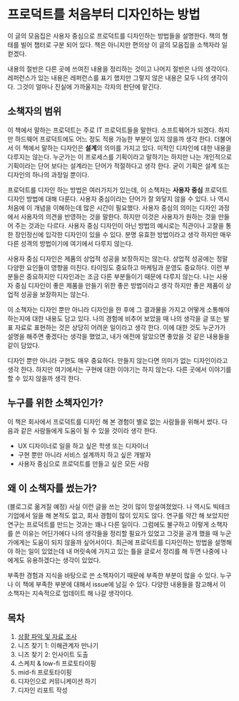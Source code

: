 # 프로덕트를 처음부터 디자인하는 방법

이 글의 모음집은 사용자 중심으로 프로덕트를 디자인하는 방법들을 설명한다. 책의 형태를 빌어 챕터로 구분 되어 있다.
책은 아니지만 편의상 이 글의 모음집을 소책자라 일컫겠다.

내용의 절반은 다른 곳에 쓰여진 내용을 정리하는 것이고 나머지 절반은 나의 생각이다.
레퍼런스가 있는 내용은 레퍼런스를 표기 했지만 그렇지 않은 내용은 모두 나의 생각이다. 그것이 얼마나 진실에 가까울지는 각자의 판단에 맡긴다.

## 소책자의 범위

이 책에서 말하는 프로덕트는 주로 IT 프로덕트들을 말한다. 소프트웨어가 되겠다. 하지만 하드웨어 프로덕트에도 어느 정도 적용 가능한 부분이 있지 않을까 생각 한다. 더불어서 이 책에서 말하는 디자인은 **설계**의 의미를 가지고 있다. 미적인 디자인에 대한 내용을 다루지는 않는다. 누군가는 이 프로세스를 기획이라고 말하기는 하지만 나는 개인적으로 기획이라는 단어 보다는 설계라는 단어가 적절하다고 생각 한다. 굳이 기획은 설계 또는 디자인의 하나의 과정일 뿐이다.

프로덕트를 디자인 하는 방법은 여러가지가 있는데, 이 소책자는 **사용자 중심** 프로덕트 디자인 방법에 대해 다룬다. 사용자 중심이라는 단어가 잘 와닿지 않을 수 있다. 나 역시 처음에 이 개념을 이해하는데 많은 시간이 필요했다. 사용자 중심의 의미는 디자인 과정에서 사용자의 의견을 반영하는 것을 말한다. 하지만 이것은 사용자가 원하는 것을 만들어 주는 것과는 다르다. 사용자 중심 디자인이 아닌 방법의 예시로는 직관이나 고찰을 통한 장인정신에 입각한 디자인이 있을 수 있다. 분명 유효한 방법이라고 생각 하지만 매우 다른 성격의 방법이기에 여기에서 다루지 않는다.

사용자 중심 디자인은 제품의 상업적 성공을 보장하지는 않는다. 상업적 성공에는 정말 다양한 요인들이 영향을 미친다. 타이밍도 중요하고 마케팅과 운영도 중요하다. 이런 부분들은 중요하지만 디자인과는 조금 다른 부분들이기 때문에 다루지 않는다. 나는 사용자 중심 디자인이 좋은 제품을 만들기 위한 좋은 방법이라고 생각 하지만 좋은 제품이 상업적 성공을 보장하지는 않는다.

이 소책자는 디자인 뿐만 아니라 디자인을 한 후에 그 결과물을 가지고 어떻게 소통해야 하는지에 대한 내용도 담고 있다. 나의 경험에 비추어 보았을 때 나의 생각을 글 또는 발표 자료로 표현하는 것은 상당히 어려운 일이라고 생각 한다. 이에 대한 것도 누군가가 설명을 해주면 좋겠다는 생각을 했었고, 내가 에전에 알았으면 좋았을 것 같은 내용들을 같이 담았다.

디자인 뿐만 아니라 구현도 매우 중요하다. 만들지 않는다면 의미가 없는 디자인이라고 생각 한다. 하지만 여기에서는 구현에 대한 이야기는 하지 않는다. 다른 곳에서 이야기를 할 수 있지 않을까 생각 한다.

## 누구를 위한 소책자인가?

이 책은 회사에서 프로덕트를 디자인 해 본 경험이 별로 없는 사람들을 위해서 썼다.
다음과 같은 사람들에게 도움이 될 수 있을 것이라 생각 한다.

- UX 디자이너로 일을 하고 싶은 학생 또는 디자이너
- 구현 뿐만 아니라 서비스 설계까지 하고 싶은 개발자
- 사용자 중심으로 프로덕트를 만들고 싶은 모든 사람

## 왜 이 소책자를 썼는가?

(블로그로 옮겨질 예정)
사실 이런 글을 쓰는 것이 많이 망설여졌었다.
나 역시도 빅테크 기업에서 일을 해 본적도 없고, 회사 경험이 많이 있지도 않다. 연구를 약간 해 보았지만 연구는 프로덕트를 만드는 것과는 꽤나 다른 일이다.
그럼에도 불구하고 이렇게 소책자를 쓴 이유는 어딘가에다 나의 생각들을 정리할 필요가 있었고 그것을 공개 했을 때 누군가에게는 도움이 되지 않을까 싶어서이다.
최근에 프로덕트를 디자인하는 방법을 설명해야 하는 일이 있었는데 내 머릿속에 가지고 있는 틀을 글로서 정리를 해 두면 나중에 나에게도 유용하겠다는 생각이 있었다.

부족한 경험과 지식을 바탕으로 쓴 소책자이기 때문에 부족한 부분이 많을 수 있다.
누구나 이 책에 부족한 부분에 대해서 issue에 남길 수 있다. 다양한 내용들을 참고해서 이 소책자는 지속적으로 업데이트 해 나갈 생각이다.

## 목차

1.  [상황 파악 및 자료 조사](chapter1.md)
2.  니즈 찾기 1: 이해관계자 만나기
3.  니즈 찾기 2: 인사이트 도출
4.  스케치 & low-fi 프로토타이핑
5.  mid-fi 프로토타이핑
6.  디자인으로 커뮤니케이션 하기
7.  디자인 리포트 작성
